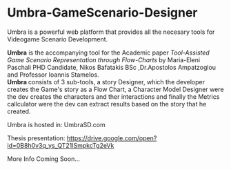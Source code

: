 # Umbra-GameScenario-Designer

Umbra is a powerful web platform that provides all the necesary tools for Videogame Scenario Development. 

<b>Umbra</b> is the accompanying tool for the Academic paper <i>Tool-Assisted Game Scenario Representation through Flow-Charts</i> by Maria-Eleni Paschali PHD Candidate, Nikos Bafatakis BSc ,Dr.Apostolos Ampatzoglou and Professor Ioannis Stamelos.<br> <b>Umbra </b>consists of 3 sub-tools, a story Designer, which the developer creates the Game's story as a Flow Chart, a Character Model Designer were the dev creates the characters and ther interactions and finally the Metrics callculator were the dev can extract results based on the story that he created.<br>


Umbra is hosted in: UmbraSD.com

Thesis presentation: https://drive.google.com/open?id=0B8h0v3q_ys_QT21ISmpkcTg2eVk

More Info Coming Soon...
